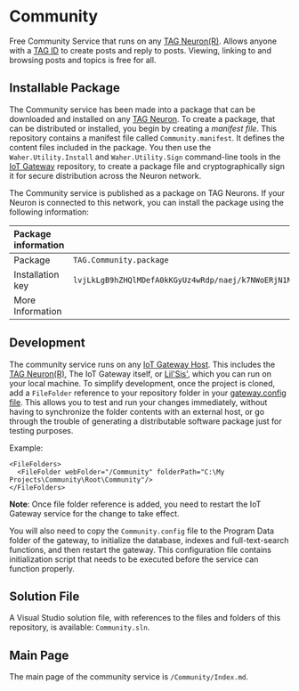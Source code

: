 # Community

Free Community Service that runs on any [TAG Neuron(R)](https://lab.tagroot.io/Documentation/Index.md). Allows anyone with a 
[TAG ID](https://github.com/Trust-Anchor-Group/IdApp) to create posts and reply to posts. Viewing, linking to and browsing posts 
and topics is free for all.

## Installable Package

The Community service has been made into a package that can be downloaded and installed on any 
[TAG Neuron](https://lab.tagroot.io/Documentation/Index.md). To create a package, that can be distributed or installed, you begin by creating 
a *manifest file*. This repository contains a manifest file called `Community.manifest`. It defines the content files included in the package. 
You then use the `Waher.Utility.Install` and `Waher.Utility.Sign` command-line tools in the [IoT Gateway](https://github.com/PeterWaher/IoTGateway) 
repository, to create a package file and cryptographically sign it for secure distribution across the Neuron network.

The Community service is published as a package on TAG Neurons. If your Neuron is connected to this network, you can install the
package using the following information:

| Package information                                                                                                              ||
|:-----------------|:---------------------------------------------------------------------------------------------------------------|
| Package          | `TAG.Community.package`                                                                                        |
| Installation key | `lvjLkLgB9hZHQlMDefA0kKGyUz4wRdp/naej/k7NWoERjN1NomKIEWepmyBC4BV6PRQzuFDQ9x4Ace9537c7f09aef76f6b3efc53f0cf132` |
| More Information |                                                                                                                |

## Development

The community service runs on any [IoT Gateway Host](https://github.com/PeterWaher/IoTGateway). This includes the
[TAG Neuron(R)](https://lab.tagroot.io/Documentation/Index.md), The IoT Gateway itself, or [Lil'Sis'](https://lils.is/), 
which you can run on your local machine. To simplify development, once the project is cloned, add a `FileFolder` reference
to your repository folder in your [gateway.config file](https://lab.tagroot.io/Documentation/IoTGateway/GatewayConfig.md). 
This allows you to test and run your changes immediately, without having to synchronize the folder contents with an external 
host, or go through the trouble of generating a distributable software package just for testing purposes.

Example:

```
<FileFolders>
  <FileFolder webFolder="/Community" folderPath="C:\My Projects\Community\Root\Community"/>
</FileFolders>
```

**Note**: Once file folder reference is added, you need to restart the IoT Gateway service for the change to take effect.

You will also need to copy the `Community.config` file to the Program Data folder of the gateway, to initialize the database, 
indexes and full-text-search functions, and then restart the gateway. This configuration file contains initialization script
that needs to be executed before the service can function properly.

## Solution File

A Visual Studio solution file, with references to the files and folders of this repository, is available: `Community.sln`.

## Main Page

The main page of the community service is `/Community/Index.md`.
